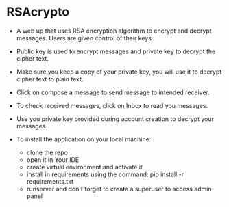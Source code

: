 # RSAcrypto
- A web up that uses RSA encryption algorithm to encrypt and decrypt messages. Users are given control 
of their keys. 
- Public key is used to encrypt messages and private key to decrypt the cipher text. 
- Make sure you keep a copy of your private key, you will use it to decrypt cipher text to plain text.

- Click on compose a message to send message to intended receiver. 
- To check received messages, click on Inbox to read you messages. 
- Use you private key provided during account creation to decrypt your messages.

- To install the application on your local machine:
    - clone the repo
    - open it in Your IDE
    - create virtual environment and activate it
    - install in requirements using the command:  pip install -r requirements.txt
    - runserver and don't forget to create a superuser to access admin panel